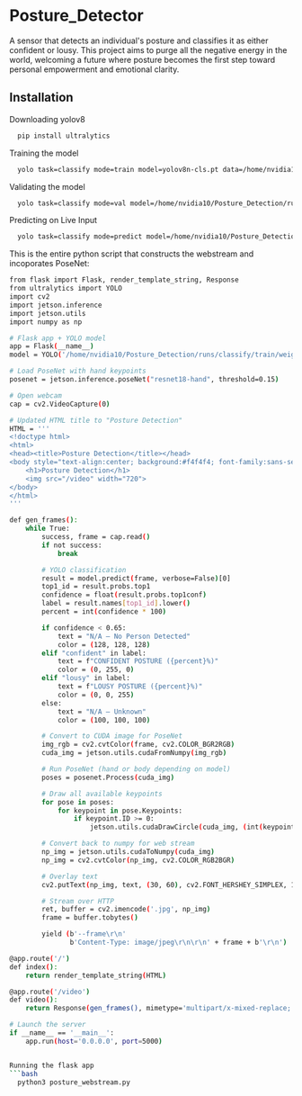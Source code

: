
# Posture_Detector

A sensor that detects an individual's posture and classifies it as either confident or lousy. This project aims to purge all the negative energy in the world, welcoming a future where posture becomes the first step toward personal empowerment and emotional clarity. 








## Installation


    
Downloading yolov8
```bash
  pip install ultralytics
```

Training the model
```bash
  yolo task=classify mode=train model=yolov8n-cls.pt data=/home/nvidia10/Posture_Detection/dataset epochs=70 imgsz=224
```
Validating the model
```bash
  yolo task=classify mode=val model=/home/nvidia10/Posture_Detection/runs/classify/train/weights/best.pt data=/home/nvidia10/Posture_Detection/dataset/val
```
Predicting on Live Input
```bash
  yolo task=classify mode=predict model=/home/nvidia10/Posture_Detection/runs/classify/train/weights/best.pt source=0
```
This is the entire python script that constructs the webstream and incoporates PoseNet:
```bash
from flask import Flask, render_template_string, Response
from ultralytics import YOLO
import cv2
import jetson.inference
import jetson.utils
import numpy as np

# Flask app + YOLO model
app = Flask(__name__)
model = YOLO('/home/nvidia10/Posture_Detection/runs/classify/train/weights/best.pt')

# Load PoseNet with hand keypoints
posenet = jetson.inference.poseNet("resnet18-hand", threshold=0.15)

# Open webcam
cap = cv2.VideoCapture(0)

# Updated HTML title to "Posture Detection"
HTML = '''
<!doctype html>
<html>
<head><title>Posture Detection</title></head>
<body style="text-align:center; background:#f4f4f4; font-family:sans-serif;">
    <h1>Posture Detection</h1>
    <img src="/video" width="720">
</body>
</html>
'''

def gen_frames():
    while True:
        success, frame = cap.read()
        if not success:
            break

        # YOLO classification
        result = model.predict(frame, verbose=False)[0]
        top1_id = result.probs.top1
        confidence = float(result.probs.top1conf)
        label = result.names[top1_id].lower()
        percent = int(confidence * 100)

        if confidence < 0.65:
            text = "N/A – No Person Detected"
            color = (128, 128, 128)
        elif "confident" in label:
            text = f"CONFIDENT POSTURE ({percent}%)"
            color = (0, 255, 0)
        elif "lousy" in label:
            text = f"LOUSY POSTURE ({percent}%)"
            color = (0, 0, 255)
        else:
            text = "N/A – Unknown"
            color = (100, 100, 100)

        # Convert to CUDA image for PoseNet
        img_rgb = cv2.cvtColor(frame, cv2.COLOR_BGR2RGB)
        cuda_img = jetson.utils.cudaFromNumpy(img_rgb)

        # Run PoseNet (hand or body depending on model)
        poses = posenet.Process(cuda_img)

        # Draw all available keypoints
        for pose in poses:
            for keypoint in pose.Keypoints:
                if keypoint.ID >= 0:
                    jetson.utils.cudaDrawCircle(cuda_img, (int(keypoint.x), int(keypoint.y)), 4, (255, 255, 0, 255))

        # Convert back to numpy for web stream
        np_img = jetson.utils.cudaToNumpy(cuda_img)
        np_img = cv2.cvtColor(np_img, cv2.COLOR_RGB2BGR)

        # Overlay text
        cv2.putText(np_img, text, (30, 60), cv2.FONT_HERSHEY_SIMPLEX, 1.3, color, 3)

        # Stream over HTTP
        ret, buffer = cv2.imencode('.jpg', np_img)
        frame = buffer.tobytes()

        yield (b'--frame\r\n'
               b'Content-Type: image/jpeg\r\n\r\n' + frame + b'\r\n')

@app.route('/')
def index():
    return render_template_string(HTML)

@app.route('/video')
def video():
    return Response(gen_frames(), mimetype='multipart/x-mixed-replace; boundary=frame')

# Launch the server
if __name__ == '__main__':
    app.run(host='0.0.0.0', port=5000)


Running the flask app
```bash
  python3 posture_webstream.py
```